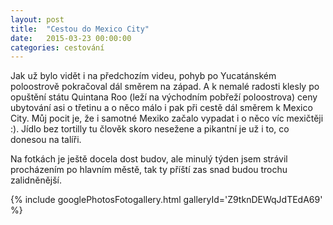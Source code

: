 ```yaml
---
layout: post
title:  "Cestou do Mexico City"
date:   2015-03-23 00:00:00
categories: cestování
---
```


Jak už bylo vidět i na předchozím videu, pohyb po Yucatánském poloostrově pokračoval dál směrem na západ. A k nemalé radosti klesly po opuštění státu Quintana Roo (leží na východním pobřeží poloostrova) ceny ubytování asi o třetinu a o něco málo i pak při cestě dál směrem k Mexico City. Můj pocit je, že i samotné Mexiko začalo vypadat i o něco víc mexičtěji :). Jídlo bez tortilly tu člověk skoro nesežene a pikantní je už i to, co donesou na talíři.

Na fotkách je ještě docela dost budov, ale minulý týden jsem strávil procházením po hlavním městě, tak ty příští zas snad budou trochu zalidněnější.

{% include googlePhotosFotogallery.html galleryId='Z9tknDEWqJdTEdA69' %}
